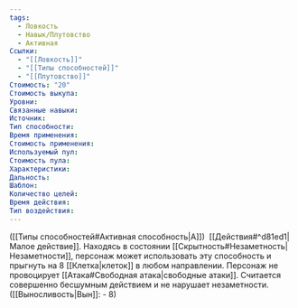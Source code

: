 ```yaml
---
tags:
  - Ловкость
  - Навык/Плутовство
  - Активная
Ссылки:
  - "[[Ловкость]]"
  - "[[Типы способностей]]"
  - "[[Плутовство]]"
Стоимость: "20"
Стоимость выкупа:
Уровни:
Связанные навыки:
Источник:
Тип способности:
Время применения:
Стоимость применения:
Используемый пул:
Стоимость пула:
Характеристики:
Дальность:
Шаблон:
Количество целей:
Время действия:
Тип воздействия:
---
```

([[Типы способностей#Активная способность|А]])  [[Действия#^d81ed1|Малое действие]]. Находясь в состоянии [[Скрытность#Незаметность|Незаметности]], персонаж может использовать эту способность и прыгнуть на 8 [[Клетка|клеток]] в любом направлении. Персонаж не провоцирует [[Атака#Свободная атака|свободные атаки]]. Считается совершенно бесшумным действием и не нарушает незаметности. ([[Выносливость|Вын]]: - 8)